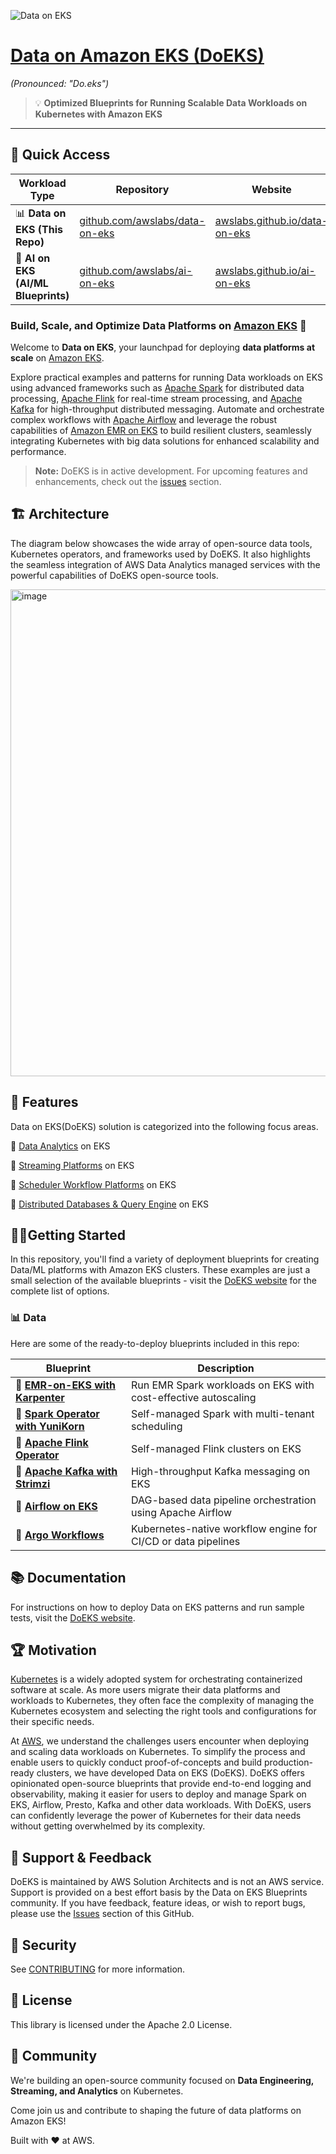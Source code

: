 ![Data on EKS](website/static/img/doeks-logo-green.png)
# [Data on Amazon EKS (DoEKS)](https://awslabs.github.io/data-on-eks/)
_(Pronounced: "Do.eks")_
> 💡 **Optimized Blueprints for Running Scalable Data Workloads on Kubernetes with Amazon EKS**

---

## 🔗 Quick Access

| Workload Type | Repository | Website |
|---------------|------------|---------|
| 📊 **Data on EKS (This Repo)** | [github.com/awslabs/data-on-eks](https://github.com/awslabs/data-on-eks) | [awslabs.github.io/data-on-eks](https://awslabs.github.io/data-on-eks) |
| 🤖 **AI on EKS (AI/ML Blueprints)** | [github.com/awslabs/ai-on-eks](https://github.com/awslabs/ai-on-eks) | [awslabs.github.io/ai-on-eks](https://awslabs.github.io/ai-on-eks) |

### Build, Scale, and Optimize Data Platforms on [Amazon EKS](https://aws.amazon.com/eks/) 🚀

Welcome to **Data on EKS**, your launchpad for deploying **data platforms at scale** on [Amazon EKS](https://aws.amazon.com/eks/).

Explore practical examples and patterns for running Data workloads on EKS using advanced frameworks such as [Apache Spark](https://spark.apache.org/) for distributed data processing, [Apache Flink](https://flink.apache.org/) for real-time stream processing, and [Apache Kafka](https://kafka.apache.org/) for high-throughput distributed messaging. Automate and orchestrate complex workflows with [Apache Airflow](https://airflow.apache.org/) and leverage the robust capabilities of [Amazon EMR on EKS](https://docs.aws.amazon.com/emr/latest/EMR-on-EKS-DevelopmentGuide/emr-eks.html) to build resilient clusters, seamlessly integrating Kubernetes with big data solutions for enhanced scalability and performance.

> **Note:** DoEKS is in active development. For upcoming features and enhancements, check out the [issues](https://github.com/awslabs/data-on-eks/issues) section.


## 🏗️ Architecture
The diagram below showcases the wide array of open-source data tools, Kubernetes operators, and frameworks used by DoEKS. It also highlights the seamless integration of AWS Data Analytics managed services with the powerful capabilities of DoEKS open-source tools.

<img width="779" alt="image" src="https://user-images.githubusercontent.com/19464259/208900860-a7ccdaeb-158d-4767-baad-fbc76388bc09.png">


## 🌟 Features
Data on EKS(DoEKS) solution is categorized into the following focus areas.

🎯  [Data Analytics](https://awslabs.github.io/data-on-eks/docs/blueprints/data-analytics) on EKS

🎯  [Streaming Platforms](https://awslabs.github.io/data-on-eks/docs/blueprints/streaming-platforms) on EKS

🎯  [Scheduler Workflow Platforms](https://awslabs.github.io/data-on-eks/docs/blueprints/job-schedulers) on EKS

🎯  [Distributed Databases & Query Engine](https://awslabs.github.io/data-on-eks/docs/blueprints/distributed-databases) on EKS

## 🏃‍♀️Getting Started
In this repository, you'll find a variety of deployment blueprints for creating Data/ML platforms with Amazon EKS clusters. These examples are just a small selection of the available blueprints - visit the [DoEKS website](https://awslabs.github.io/data-on-eks/) for the complete list of options.


### 📊 Data

Here are some of the ready-to-deploy blueprints included in this repo:

| Blueprint | Description |
|-------------|-------------|
| 🚀 **[EMR-on-EKS with Karpenter](https://awslabs.github.io/data-on-eks/docs/blueprints/amazon-emr-on-eks/emr-eks-karpenter)** | Run EMR Spark workloads on EKS with cost-effective autoscaling |
| 🚀 **[Spark Operator with YuniKorn](https://awslabs.github.io/data-on-eks/docs/blueprints/data-analytics/spark-operator-yunikorn)** | Self-managed Spark with multi-tenant scheduling |
| 🚀 **[Apache Flink Operator](https://awslabs.github.io/data-on-eks/docs/blueprints/streaming-platforms/flink)** | Self-managed Flink clusters on EKS |
| 🚀 **[Apache Kafka with Strimzi](https://awslabs.github.io/data-on-eks/docs/blueprints/streaming-platforms/kafka)** | High-throughput Kafka messaging on EKS |
| 🚀 **[Airflow on EKS](https://awslabs.github.io/data-on-eks/docs/blueprints/job-schedulers/self-managed-airflow)** | DAG-based data pipeline orchestration using Apache Airflow |
| 🚀 **[Argo Workflows](https://awslabs.github.io/data-on-eks/docs/blueprints/job-schedulers/argo-workflows-eks)** | Kubernetes-native workflow engine for CI/CD or data pipelines |


## 📚 Documentation
For instructions on how to deploy Data on EKS patterns and run sample tests, visit the [DoEKS website](https://awslabs.github.io/data-on-eks/).

## 🏆 Motivation
[Kubernetes](https://kubernetes.io/) is a widely adopted system for orchestrating containerized software at scale. As more users migrate their data platforms and workloads to Kubernetes, they often face the complexity of managing the Kubernetes ecosystem and selecting the right tools and configurations for their specific needs.

At [AWS](https://aws.amazon.com/), we understand the challenges users encounter when deploying and scaling data workloads on Kubernetes. To simplify the process and enable users to quickly conduct proof-of-concepts and build production-ready clusters, we have developed Data on EKS (DoEKS). DoEKS offers opinionated open-source blueprints that provide end-to-end logging and observability, making it easier for users to deploy and manage Spark on EKS, Airflow, Presto, Kafka and other data workloads. With DoEKS, users can confidently leverage the power of Kubernetes for their data needs without getting overwhelmed by its complexity.

## 🤝 Support & Feedback
DoEKS is maintained by AWS Solution Architects and is not an AWS service. Support is provided on a best effort basis by the Data on EKS Blueprints community. If you have feedback, feature ideas, or wish to report bugs, please use the [Issues](https://github.com/awslabs/data-on-eks/issues) section of this GitHub.

## 🔐 Security
See [CONTRIBUTING](CONTRIBUTING.md#security-issue-notifications) for more information.

## 💼 License
This library is licensed under the Apache 2.0 License.

## 🙌 Community
We're building an open-source community focused on **Data Engineering, Streaming, and Analytics** on Kubernetes.

Come join us and contribute to shaping the future of data platforms on Amazon EKS!

Built with ❤️ at AWS.
